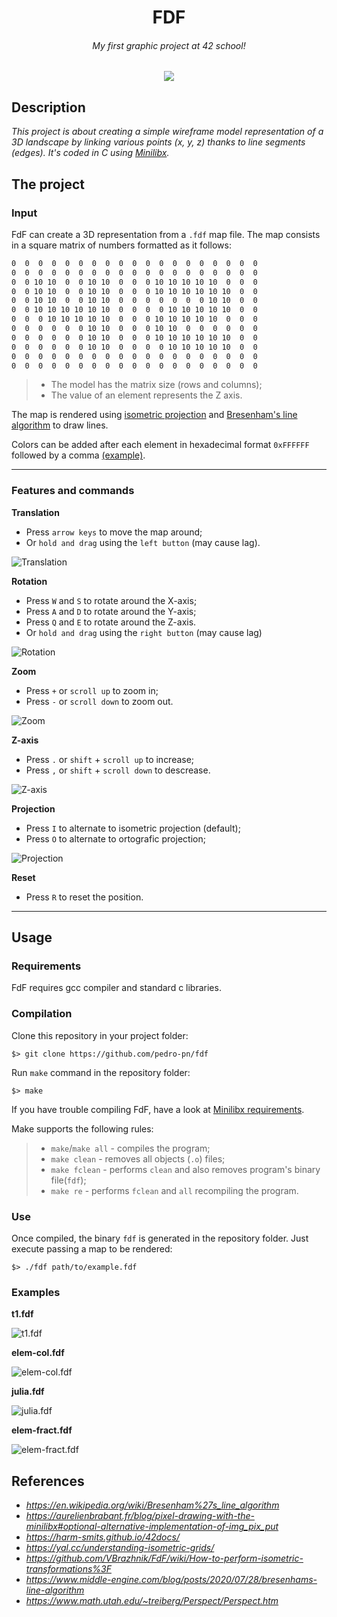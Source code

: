 
<h1 align="center"> FDF </h1>

_<h6 align="center">My first graphic project at 42 school!</h6>_

<p align="center">
<a href="./examples/42mod.png">
<img src=./examples/42mod.png /></p></a></p>

## Description

_This project is about creating a simple wireframe model representation of a 3D
landscape by linking various points (x, y, z) thanks to line segments (edges).
It's coded in C using [Minilibx](https://github.com/42Paris/minilibx-linux)._


## The project

### Input

FdF can create a 3D representation from a `.fdf` map file. The map consists in a square matrix of numbers formatted as it follows:

```txt
0  0  0  0  0  0  0  0  0  0  0  0  0  0  0  0  0  0  0
0  0  0  0  0  0  0  0  0  0  0  0  0  0  0  0  0  0  0
0  0 10 10  0  0 10 10  0  0  0 10 10 10 10 10  0  0  0
0  0 10 10  0  0 10 10  0  0  0 10 10 10 10 10 10  0  0
0  0 10 10  0  0 10 10  0  0  0  0  0  0  0 10 10  0  0
0  0 10 10 10 10 10 10  0  0  0  0 10 10 10 10 10  0  0
0  0  0 10 10 10 10 10  0  0  0 10 10 10 10 10  0  0  0
0  0  0  0  0  0 10 10  0  0  0 10 10  0  0  0  0  0  0
0  0  0  0  0  0 10 10  0  0  0 10 10 10 10 10 10  0  0
0  0  0  0  0  0 10 10  0  0  0  0 10 10 10 10 10  0  0
0  0  0  0  0  0  0  0  0  0  0  0  0  0  0  0  0  0  0
0  0  0  0  0  0  0  0  0  0  0  0  0  0  0  0  0  0  0
```
> - The model has the matrix size (rows and columns);
> - The value of an element represents the Z axis.

The map is rendered using [isometric projection](https://en.wikipedia.org/wiki/Isometric_projection) and [Bresenham's line algorithm](https://en.wikipedia.org/wiki/Bresenham%27s_line_algorithm) to draw lines.

Colors can be added after each element in hexadecimal format `0xFFFFFF` followed by a comma [(example)](./maps/42mod.fdf).

---

### Features and commands

**Translation** 
- Press `arrow keys` to move the map around;
- Or `hold and drag` using the `left button` (may cause lag).

![Translation](./examples/FdF%20-%20translation.gif)

**Rotation**

- Press `W` and `S` to rotate around the X-axis;
- Press `A`  and `D` to rotate around the Y-axis;
- Press `Q` and `E` to rotate around the Z-axis.
- Or `hold and drag` using the `right button` (may cause lag)

![Rotation](./examples/FdF%20-%20rotation.gif)

**Zoom**

- Press `+` or `scroll up` to zoom in;
- Press `-` or `scroll down` to zoom out.

![Zoom](./examples/FdF%20-%20Zoom.gif)

**Z-axis**

- Press `.` or `shift` + `scroll up` to increase;
- Press `,` or `shift` + `scroll down` to descrease.

![Z-axis](./examples/FdF%20-%20Z-axis.gif)

**Projection**

- Press `I` to alternate to isometric projection (default);
- Press `O` to alternate to ortografic projection;

![Projection](./examples/FdF%20-%20Projection.gif)

**Reset**

- Press `R` to reset the position.
---

## Usage

### Requirements

FdF requires gcc compiler and standard c libraries.

### Compilation

Clone this repository in your project folder:

	$> git clone https://github.com/pedro-pn/fdf

Run `make` command in the repository folder:

	$> make

If you have trouble compiling FdF, have a look at [Minilibx requirements](https://github.com/42Paris/minilibx-linux).

Make supports the following rules:

> - `make`/`make all` - compiles the program;
> - `make clean` - removes all objects (`.o`) files;
> - `make fclean` - performs `clean` and also removes program's binary file(`fdf`);
> - `make re` - performs `fclean` and `all` recompiling the program.

### Use

Once compiled, the binary `fdf` is generated in the repository folder. Just execute passing a map to be rendered:

	$> ./fdf path/to/example.fdf

### Examples

**t1.fdf**

![t1.fdf](./examples/t1.png)

**elem-col.fdf**

![elem-col.fdf](./examples/elem-col.png)

**julia.fdf**

![julia.fdf](./examples/julia.png)

**elem-fract.fdf**

![elem-fract.fdf](./examples/elem-fract.png)

## References

- _https://en.wikipedia.org/wiki/Bresenham%27s_line_algorithm_
- _https://aurelienbrabant.fr/blog/pixel-drawing-with-the-minilibx#optional-alternative-implementation-of-img_pix_put_
- _https://harm-smits.github.io/42docs/_
- _https://yal.cc/understanding-isometric-grids/_
- _https://github.com/VBrazhnik/FdF/wiki/How-to-perform-isometric-transformations%3F_
- _https://www.middle-engine.com/blog/posts/2020/07/28/bresenhams-line-algorithm_
- _https://www.math.utah.edu/~treiberg/Perspect/Perspect.htm_
